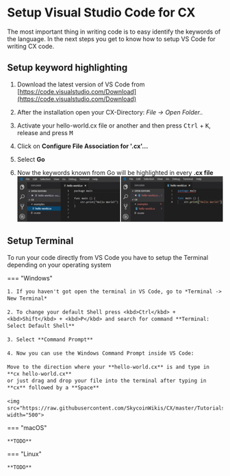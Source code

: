 # Setup Visual Studio Code for CX

The most important thing in writing code is to easy identify the keywords of the language.
In the next steps you get to know how to setup VS Code for writing CX code.

## Setup keyword highlighting

1. Download the latest version of VS Code from [https://code.visualstudio.com/Download](https://code.visualstudio.com/Download)

2. After the installation open your CX-Directory: *File -> Open Folder..*

3. Activate your hello-world.cx file or another and then press <kbd>Ctrl</kbd> + <kbd>K</kbd>, release and press <kbd>M</kbd>

4. Click on **Configure File Association for '.cx'...**

5. Select **Go**

6. Now the keywords known from Go will be highlighted in every **.cx file** 
   <img src="https://raw.githubusercontent.com/SkycoinWikis/CX/master/Tutorials/Programming%20Tools/VS_Code_Highlighting.jpg">

## Setup Terminal

To run your code directly from VS Code you have to setup the Terminal depending on your operating system

=== "Windows"

    1. If you haven't got open the terminal in VS Code, go to *Terminal -> New Terminal*

    2. To change your default Shell press <kbd>Ctrl</kbd> + <kbd>Shift</kbd> + <kbd>P</kbd> and search for command **Terminal: Select Default Shell**

    3. Select **Command Prompt**

    4. Now you can use the Windows Command Prompt inside VS Code:

    Move to the direction where your **hello-world.cx** is and type in **cx hello-world.cx**
    or just drag and drop your file into the terminal after typing in **cx** followed by a **Space**

    <img src="https://raw.githubusercontent.com/SkycoinWikis/CX/master/Tutorials/Programming%20Tools/VS_Code_Terminal.jpg"         width="500">

=== "macOS"

    **TODO**

=== "Linux"

    **TODO** 
